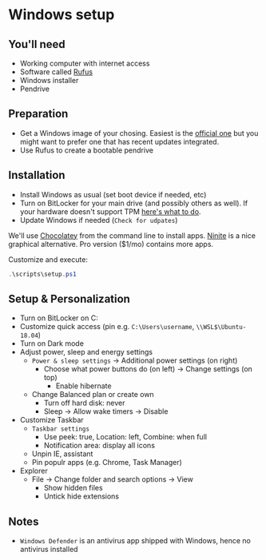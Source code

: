 # Windows setup

## You'll need
- Working computer with internet access
- Software called [Rufus](https://rufus.akeo.ie/)
- Windows installer
- Pendrive

## Preparation
- Get a Windows image of your chosing. Easiest is the [official one](https://www.microsoft.com/software-download/windows10) but you might want to prefer one that has recent updates integrated.
- Use Rufus to create a bootable pendrive

## Installation
- Install Windows as usual (set boot device if needed, etc)
- Turn on BitLocker for your main drive (and possibly others as well). If your hardware doesn't support TPM [here's what to do](https://www.howtogeek.com/howto/6229/how-to-use-bitlocker-on-drives-without-tpm/).
- Update Windows if needed (`Check for udpates`)

We'll use [Chocolatey](https://chocolatey.org/) from the command line to install apps. [Ninite](https://ninite.com/) is a nice graphical alternative. Pro version ($1/mo) contains more apps.

Customize and execute:
```powershell
.\scripts\setup.ps1
```

## Setup & Personalization
- Turn on BitLocker on C:
- Customize quick access (pin e.g. `C:\Users\username`, `\\WSL$\Ubuntu-18.04`)
- Turn on Dark mode
- Adjust power, sleep and energy settings
  - `Power & sleep settings` -> Additional power settings (on right)
    - Choose what power buttons do (on left) -> Change settings (on top)
      - Enable hibernate
  - Change Balanced plan or create own
    - Turn off hard disk: never
    - Sleep -> Allow wake timers -> Disable
- Customize Taskbar
  - `Taskbar settings`
    - Use peek: true, Location: left, Combine: when full
    - Notification area: display all icons
  - Unpin IE, assistant
  - Pin populr apps (e.g. Chrome, Task Manager)
- Explorer
  - File -> Change folder and search options -> View
    - Show hidden files
    - Untick hide extensions

## Notes
- `Windows Defender` is an antivirus app shipped with Windows, hence no antivirus installed
